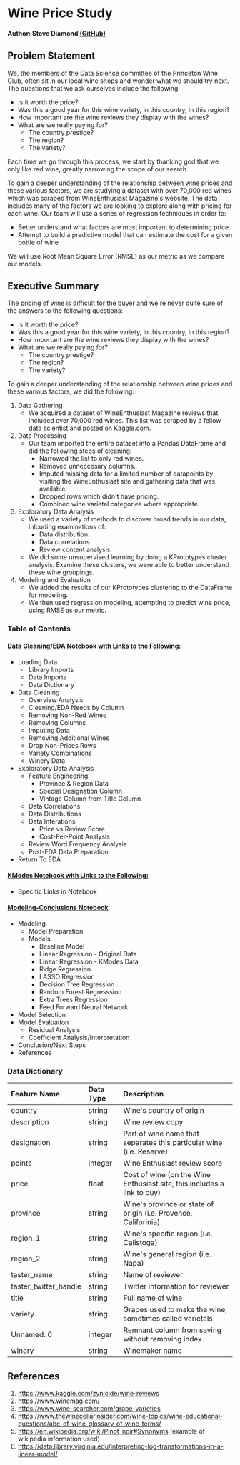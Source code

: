 # Wine Price Study

#### Author: Steve Diamond [(GitHub)](ttps://github.com/ssdiam2000)

## Problem Statement

We, the members of the Data Science committee of the Princeton Wine Club, often sit in our local wine shops and wonder what we should try next. The questions that we ask ourselves include the following:
- Is it worth the price?
- Was this a good year for this wine variety, in this country, in this region?
- How important are the wine reviews they display with the wines?
- What are we really paying for?
    * The country prestige?
    * The region?
    * The variety?

Each time we go through this process, we start by thanking god that we only like red wine, greatly narrowing the scope of our search.

To gain a deeper understanding of the relationship between wine prices and these various factors, we are studying a dataset with over 70,000 red wines which was scraped from WineEnthusiast Magazine's website. The data includes many of the factors we are looking to explore along with pricing for each wine. Our team will use a series of regression techniques in order to:
- Better understand what factors are most important to determining price.
- Attempt to build a predictive model that can estimate the cost for a given bottle of wine

We will use Root Mean Square Error (RMSE) as our metric as we compare our models.

## Executive Summary

The pricing of wine is difficult for the buyer and we're never quite sure of the answers to the following questions:
- Is it worth the price?
- Was this a good year for this wine variety, in this country, in this region?
- How important are the wine reviews they display with the wines?
- What are we really paying for?
    * The country prestige?
    * The region?
    * The variety?

To gain a deeper understanding of the relationship between wine prices and these various factors, we did the following:

1. Data Gathering
    - We acquired a dataset of WineEnthusiast Magazine reviews that included over 70,000 red wines. This list was scraped by a fellow data scientist and posted on Kaggle.com.
2. Data Processing
    - Our team imported the entire dataset into a Pandas DataFrame and did the following steps of cleaning:
        - Narrowed the list to only red wines.
        - Removed unneccesary columns.
        - Imputed missing data for a limited number of datapoints by visiting the WineEnthusiast site and gathering data that was available.
        - Dropped rows which didn't have pricing.
        - Combined wine varietal categories where appropriate.
3. Exploratory Data Analysis
    - We used a variety of methods to discover broad trends in our data, inlcuding examinations of:
        * Data distribution.
        * Data correlations.
        * Review content analysis.
    - We did some unsupervised learning by doing a KPrototypes cluster analysis. Examine these clusters, we were able to better understand these wine groupings.
4. Modeling and Evaluation
    - We added the results of our KPrototypes clustering to the DataFrame for modeling.
    - We then used regression modeling, attempting to predict wine price, using RMSE as our metric.


### Table of Contents

#### [Data Cleaning/EDA Notebook with Links to the Following:](DataCleanEDA.ipynb)
- Loading Data
    - Library Imports
    - Data Imports
    - Data Dictionary
- Data Cleaning
    - Overview Analysis
    - Cleaning/EDA Needs by Column
    - Removing Non-Red Wines
    - Removing Columns
    - Imputing Data
    - Removing Additional Wines
    - Drop Non-Prices Rows
    - Variety Combinations
    - Winery Data
- Exploratory Data Analysis
    - Feature Engineering
        - Province & Region Data
        - Special Designation Column
        - Vintage Column from Title Column
    - Data Correlations
    - Data Distributions
    - Data Interations
        - Price vs Review Score
        - Cost-Per-Point Analysis
    - Review Word Frequency Analysis
    - Post-EDA Data Preparation
- Return To EDA

#### [KModes Notebook with Links to the Following:](kmodes.ipynb)
- Specific Links in Notebook

#### [Modeling-Conclusions Notebook](Modeling.ipynb)
- Modeling
    - Model Preparation
    - Models
        - Baseline Model
        - Linear Regression - Original Data
        - Linear Regression - KModes Data
        - Ridge Regression
        - LASSO Regression
        - Decision Tree Regression
        - Random Forest Regresssion
        - Extra Trees Regression
        - Feed Forward Neural Network
- Model Selection
- Model Evaluation
    - Residual Analysis
    - Coefficient Analysis/Interpretation
- Conclusion/Next Steps
- References

### Data Dictionary

|**Feature Name**|**Data Type**|**Description**|
|:---|:---|:---|
|country|string|Wine's country of origin|
|description|string|Wine review copy|
|designation|string|Part of wine name that separates this particular wine (i.e. Reserve)|
|points|integer|Wine Enthusiast review score|
|price|float|Cost of wine (on the Wine Enthusiast site, this includes a link to buy)|
|province|string|Wine's province or state of origin (i.e. Provence, Califorinia)|
|region_1|string|Wine's specific region (i.e. Calistoga)|
|region_2|string|Wine's general region (i.e. Napa)|
|taster_name|string|Name of reviewer|
|taster_twitter_handle|string|Twitter information for reviewer|
|title|string|Full name of wine|
|variety|string|Grapes used to make the wine, sometimes called varietals|
|Unnamed: 0|integer|Remnant column from saving without removing index|
|winery|string|Winemaker name|

## References
1. https://www.kaggle.com/zynicide/wine-reviews
1. https://www.winemag.com/
1. https://www.wine-searcher.com/grape-varieties
1. https://www.thewinecellarinsider.com/wine-topics/wine-educational-questions/abc-of-wine-glossary-of-wine-terms/
1. https://en.wikipedia.org/wiki/Pinot_noir#Synonyms (example of wikipedia information used)
1. https://data.library.virginia.edu/interpreting-log-transformations-in-a-linear-model/
